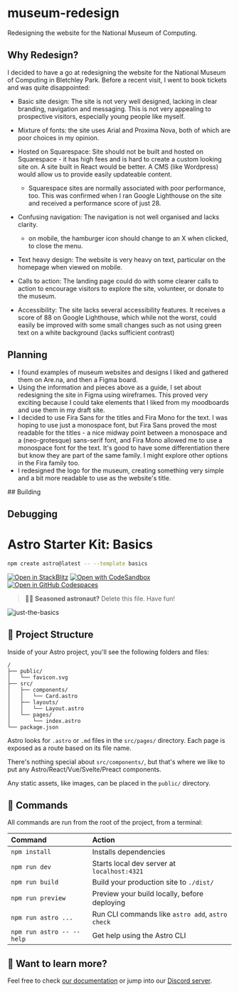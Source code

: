 # museum-redesign

Redesigning the website for the National Museum of Computing.

## Why Redesign?

I decided to have a go at redesigning the website for the National Museum of Computing in Bletchley Park. Before a recent visit, I went to book tickets and was quite disappointed:

- Basic site design: The site is not very well designed, lacking in clear branding, navigation and messaging. This is not very appealing to prospective visitors, especially young people like myself.
- Mixture of fonts: the site uses Arial and Proxima Nova, both of which are poor choices in my opinion.
- Hosted on Squarespace: Site should not be built and hosted on Squarespace - it has high fees and is hard to create a custom looking site on. A site built in React would be better. A CMS (like Wordpress) would allow us to provide easily updateable content.
  - Squarespace sites are normally associated with poor performance, too. This was confirmed when I ran Google Lighthouse on the site and received a performance score of just 28.
- Confusing navigation: The navigation is not well organised and lacks clarity.

  - on mobile, the hamburger icon should change to an X when clicked, to close the menu.

- Text heavy design: The website is very heavy on text, particular on the homepage when viewed on mobile.
- Calls to action: The landing page could do with some clearer calls to action to encourage visitors to explore the site, volunteer, or donate to the museum.
- Accessibility: The site lacks several accessibility features. It receives a score of 88 on Google Lighthouse, which while not the worst, could easily be improved with some small changes such as not using green text on a white background (lacks sufficient contrast)

## Planning

- I found examples of museum websites and designs I liked and gathered them on Are.na, and then a Figma board.
- Using the information and pieces above as a guide, I set about redesigning the site in Figma using wireframes. This proved very exciting because I could take elements that I liked from my moodboards and use them in my draft site.
- I decided to use Fira Sans for the titles and Fira Mono for the text. I was hoping to use just a monospace font, but Fira Sans proved the most readable for the titles - a nice midway point between a monospace and a (neo-grotesque) sans-serif font, and Fira Mono allowed me to use a monospace font for the text. It's good to have some differentiation there but know they are part of the same family. I might explore other options in the Fira family too.
- I redesigned the logo for the museum, creating something very simple and a bit more readable to use as the website's title.

## Building

## Debugging

# Astro Starter Kit: Basics

```sh
npm create astro@latest -- --template basics
```

[![Open in StackBlitz](https://developer.stackblitz.com/img/open_in_stackblitz.svg)](https://stackblitz.com/github/withastro/astro/tree/latest/examples/basics)
[![Open with CodeSandbox](https://assets.codesandbox.io/github/button-edit-lime.svg)](https://codesandbox.io/p/sandbox/github/withastro/astro/tree/latest/examples/basics)
[![Open in GitHub Codespaces](https://github.com/codespaces/badge.svg)](https://codespaces.new/withastro/astro?devcontainer_path=.devcontainer/basics/devcontainer.json)

> 🧑‍🚀 **Seasoned astronaut?** Delete this file. Have fun!

![just-the-basics](https://github.com/withastro/astro/assets/2244813/a0a5533c-a856-4198-8470-2d67b1d7c554)

## 🚀 Project Structure

Inside of your Astro project, you'll see the following folders and files:

```text
/
├── public/
│   └── favicon.svg
├── src/
│   ├── components/
│   │   └── Card.astro
│   ├── layouts/
│   │   └── Layout.astro
│   └── pages/
│       └── index.astro
└── package.json
```

Astro looks for `.astro` or `.md` files in the `src/pages/` directory. Each page is exposed as a route based on its file name.

There's nothing special about `src/components/`, but that's where we like to put any Astro/React/Vue/Svelte/Preact components.

Any static assets, like images, can be placed in the `public/` directory.

## 🧞 Commands

All commands are run from the root of the project, from a terminal:

| Command                   | Action                                           |
| :------------------------ | :----------------------------------------------- |
| `npm install`             | Installs dependencies                            |
| `npm run dev`             | Starts local dev server at `localhost:4321`      |
| `npm run build`           | Build your production site to `./dist/`          |
| `npm run preview`         | Preview your build locally, before deploying     |
| `npm run astro ...`       | Run CLI commands like `astro add`, `astro check` |
| `npm run astro -- --help` | Get help using the Astro CLI                     |

## 👀 Want to learn more?

Feel free to check [our documentation](https://docs.astro.build) or jump into our [Discord server](https://astro.build/chat).
